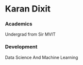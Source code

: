# Karan Dixit

### Academics

Undergrad from Sir MVIT

### Development

Data Science And Machine Learning
